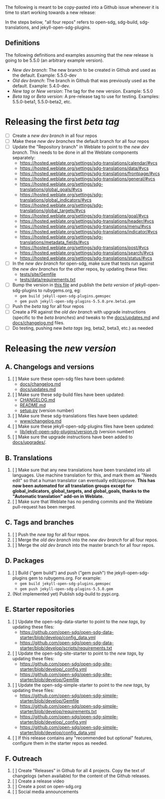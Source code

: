 The following is meant to be copy-pasted into a Github issue whenever it is time to start working towards a new release:

In the steps below, "all four repos" refers to open-sdg, sdg-build, sdg-translations, and jekyll-open-sdg-plugins.

## Definitions

The following definitions and examples assuming that the new release is going to be 5.5.0 (an arbitrary example version).

* *New dev branch*: The new branch to be created in Github and used as the default. Example: 5.5.0-dev
* *Old dev branch*: The branch in Github that was previously used as the default. Example: 5.4.0-dev.
* *New tag* or *New version*: The tag for the new version. Example: 5.5.0
* *Beta tag* or *Beta version*: A pre-release tag to use for testing. Examples: 5.5.0-beta1, 5.5.0-beta2, etc.

# Releasing the first *beta tag*

* [ ] Create a *new dev branch* in all four repos
* [ ] Make these *new dev branches* the default branch for all four repos
* [ ] Update the "Repository branch" in Weblate to point to the *new dev branch*. This needs to be done in all the Weblate components separately:
    * https://hosted.weblate.org/settings/sdg-translations/calendar/#vcs
    * https://hosted.weblate.org/settings/sdg-translations/data/#vcs
    * https://hosted.weblate.org/settings/sdg-translations/frontpage/#vcs
    * https://hosted.weblate.org/settings/sdg-translations/general/#vcs
    * https://hosted.weblate.org/settings/sdg-translations/global_goals/#vcs
    * https://hosted.weblate.org/settings/sdg-translations/global_indicators/#vcs
    * https://hosted.weblate.org/settings/sdg-translations/global_targets/#vcs
    * https://hosted.weblate.org/settings/sdg-translations/goal/#vcs
    * https://hosted.weblate.org/settings/sdg-translations/header/#vcs
    * https://hosted.weblate.org/settings/sdg-translations/menu/#vcs
    * https://hosted.weblate.org/settings/sdg-translations/indicator/#vcs
    * https://hosted.weblate.org/settings/sdg-translations/metadata_fields/#vcs
    * https://hosted.weblate.org/settings/sdg-translations/post/#vcs
    * https://hosted.weblate.org/settings/sdg-translations/search/#vcs
    * https://hosted.weblate.org/settings/sdg-translations/status/#vcs
* [ ] In the *new dev branch* for open-sdg, make sure that tests run against the *new dev branches* for the other repos, by updating these files:
     * [tests/site/Gemfile](https://github.com/open-sdg/open-sdg/blob/HEAD/tests/site/Gemfile)
     * [tests/data/requirements.txt](https://github.com/open-sdg/open-sdg/blob/HEAD/tests/data/requirements.txt)
* [ ] Bump the version in [this file](https://github.com/open-sdg/jekyll-open-sdg-plugins/blob/HEAD/lib/jekyll-open-sdg-plugins/version.rb) and publish the *beta version* of jekyll-open-sdg-plugins to rubygems.org, eg:
    * `gem build jekyll-open-sdg-plugins.gemspec`
    * `gem push jekyll-open-sdg-plugins-5.5.0.pre.beta1.gem`
* [ ] Push the *beta tag* for all four repos
* [ ] Create a PR against the *old dev branch* with upgrade instructions (specific to the *beta branches*) and tweaks to the [docs/updates.md](https://github.com/open-sdg/open-sdg/blob/HEAD/docs/updates.md) and [docs/changelog.md](https://github.com/open-sdg/open-sdg/blob/HEAD/docs/changelog.md) files.
* [ ] Do testing, pushing new *beta tags* (eg, beta2, beta3, etc.) as needed

# Releasing the *new version*

## A. Changelogs and versions

1. [ ] Make sure these open-sdg files have been updated:
    * [docs/changelog.md](https://github.com/open-sdg/open-sdg/blob/HEAD/docs/changelog.md)
    * [docs/updates.md](https://github.com/open-sdg/open-sdg/blob/HEAD/docs/updates.md)
2. [ ] Make sure these sdg-build files have been updated:
    * [CHANGELOG.md](https://github.com/open-sdg/sdg-build/blob/HEAD/CHANGELOG.md)
    * [README.md](https://github.com/open-sdg/sdg-build/blob/HEAD/README.md)
    * [setup.py](https://github.com/open-sdg/sdg-build/blob/HEAD/setup.py) (version number)
3. [ ] Make sure these sdg-translations files have been updated:
    * [www/changelog.md](https://github.com/open-sdg/sdg-translations/blob/HEAD/www/changelog.md)
4. [ ] Make sure these jekyll-open-sdg-plugins files have been updated:
    * [lib/jekyll-open-sdg-plugins/version.rb](https://github.com/open-sdg/jekyll-open-sdg-plugins/blob/HEAD/lib/jekyll-open-sdg-plugins/version.rb) (version number)
5. [ ] Make sure the upgrade instructions have been added to [docs/upgrades/](https://github.com/open-sdg/open-sdg/tree/HEAD/docs/upgrades).

## B. Translations

1. [ ] Make sure that any new translations have been translated into all languages. Use machine translation for this, and mark them as "Needs edit" so that a human translator can eventually edit/approve. **This has now been automated for all translation groups except for global_indicators, global_targets, and global_goals, thanks to the "Automatic translation" add-on in Weblate.**
2. [ ] Make sure that Weblate has no pending commits and the Weblate pull-request has been merged.

## C. Tags and branches

1. [ ] Push the *new tag* for all four repos.
2. [ ] Merge the *old dev branch* into the *new dev branch* for all four repos.
3. [ ] Merge the *old dev branch* into the master branch for all four repos.

## D. Packages

1. [ ] Build ("gem build") and push ("gem push") the jekyll-open-sdg-plugins gem to rubygems.org. For example:
    * `gem build jekyll-open-sdg-plugins.gemspec`
    * `gem push jekyll-open-sdg-plugins-5.5.0.gem`
2. (Not implemented yet) Publish sdg-build to pypi.org.

## E. Starter repositories

1. [ ] Update the open-sdg-data-starter to point to the *new tags*, by updating these files:
    * https://github.com/open-sdg/open-sdg-data-starter/blob/develop/config_data.yml
    * https://github.com/open-sdg/open-sdg-data-starter/blob/develop/scripts/requirements.txt
2. [ ] Update the open-sdg-site-starter to point to the *new tags*, by updating these files:
    * https://github.com/open-sdg/open-sdg-site-starter/blob/develop/_config.yml
    * https://github.com/open-sdg/open-sdg-site-starter/blob/develop/Gemfile
3. [ ] Update the open-sdg-simple-starter to point to the *new tags*, by updating these files:
    * https://github.com/open-sdg/open-sdg-simple-starter/blob/develop/Gemfile
    * https://github.com/open-sdg/open-sdg-simple-starter/blob/develop/requirements.txt
    * https://github.com/open-sdg/open-sdg-simple-starter/blob/develop/_config.yml
    * https://github.com/open-sdg/open-sdg-simple-starter/blob/develop/config_data.yml
4. [ ] If this release contains any "recommended but optional" features, configure them in the starter repos as needed.

## F. Outreach

1. [ ] Create "Releases" in Github for all 4 projects. Copy the text of changelogs (when available) for the content of the Github releases.
2. [ ] Create a release video
3. [ ] Create a post on open-sdg.org
4. [ ] Social media announcements
